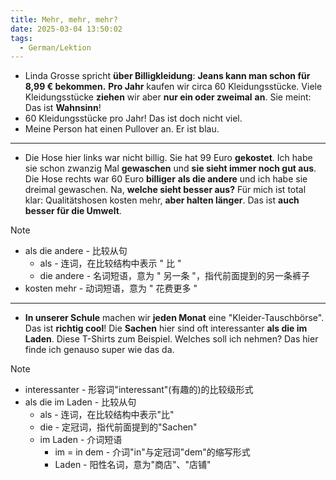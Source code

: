 ```yaml
---
title: Mehr, mehr, mehr?
date: 2025-03-04 13:50:02
tags:
  - German/Lektion
---
```

- Linda Grosse spricht **über Billigkleidung**: **Jeans kann man schon für 8,99 € bekommen.** **Pro Jahr** kaufen wir circa 60 Kleidungsstücke. Viele Kleidungsstücke **ziehen** wir aber **nur ein oder zweimal** **an**. Sie meint: Das ist **Wahnsinn**!
- 60 Kleidungsstücke pro Jahr! Das ist doch nicht viel.
- Meine Person hat einen Pullover an. Er ist blau.
---
- Die Hose hier links war nicht billig. Sie hat 99 Euro **gekostet**. Ich habe sie schon zwanzig Mal **gewaschen** und **sie sieht immer noch gut aus**. Die Hose rechts war 60 Euro **billiger** **als die andere** und ich habe sie dreimal gewaschen. Na, **welche sieht besser aus?** Für mich ist total klar: Qualitätshosen kosten mehr, **aber halten länger**. Das ist **auch besser für die Umwelt**.

> [!NOTE]
>
> - als die andere - 比较从句
> 	- als - 连词，在比较结构中表示 " 比 "
> 	- die andere - 名词短语，意为 " 另一条 "，指代前面提到的另一条裤子
> - kosten mehr - 动词短语，意为 " 花费更多 "

---
- **In unserer Schule** machen wir **jeden Monat** eine "Kleider-Tauschbörse". Das ist **richtig cool**! Die **Sachen** hier sind oft interessanter **als die im Laden**. Diese T-Shirts zum Beispiel. Welches soll ich nehmen? Das hier finde ich genauso super wie das da.

> [!NOTE]
>
> - interessanter - 形容词"interessant"(有趣的)的比较级形式
> - als die im Laden - 比较从句
>     - als - 连词，在比较结构中表示"比"
>     - die - 定冠词，指代前面提到的"Sachen"
>     - im Laden - 介词短语
>         - im = in dem - 介词"in"与定冠词"dem"的缩写形式
>         - Laden - 阳性名词，意为"商店"、"店铺"




